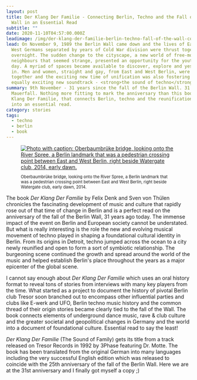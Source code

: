 ```yaml
---
layout: post
title: Der Klang Der Familie - Connecting Berlin, Techno and the Fall of the
  Wall in an Essential Read
subtitle: ""
date: 2020-11-10T04:57:00.000Z
leadimage: /img/der-klang-der-familie-berlin-techno-fall-of-the-wall-cover-1863x1350-continuumizm-comp.jpg
lead: On November 9, 1989 the Berlin Wall came down and the lives of East and
  West Germans separated by years of Cold War division were thrust together
  overnight. The sudden change to the cityscape, a new world of free-moving
  neighbours that seemed strange, presented an opportunity for the youth of the
  day. A myriad of spaces became available to discover, explore and yes, party
  in. Men and women, straight and gay, from East and West Berlin, were coming
  together and the exciting new time of unification was also fostering an
  equally exciting new soundtrack - <strong>the sound of techno</strong>.
summary: 9th November - 31 years since the fall of the Berlin Wall. 31 Jahre
  Mauerfall. Nothing more fitting to mark the anniversary than this book, Der
  Klang Der Familie, that connects Berlin, techno and the reunification time
  into an essential read.
category: stories
tags:
  - techno
  - berlin
  - book
---
```

<figure class="figure float-right col-sm-6 bg-light text-dark">
  <a href=""><img src="" class="figure-img img-fluid" loading="lazy" alt="Photo with caption: Oberbaumbrüke bridge, looking onto the River Spree, a Berlin landmark that was a pedestrian crossing point between East and West Berlin, right beside Watergate club, 2014, early dawn."></a>
<p class="text-secondary text-left small" style="font-size:0.7rem;">Oberbaumbrüke bridge, looking onto the River Spree, a Berlin landmark that was a pedestrian crossing point between East and West Berlin, right beside Watergate club, early dawn, 2014.</p>
</figure>

The book *Der Klang Der Familie* by Felix Denk and Sven von Thülen chronicles the fascinating development of music and culture that rapidly rose out of that time of change in Berlin and is a perfect read on the anniversary of the fall of the Berlin Wall, 31 years ago today. The immense impact of the event on Berlin and European society cannot be understated. But what is really interesting is the role the new and evolving musical movement of techno played in shaping a foundational cultural identity in Berlin. From its origins in Detroit, techno jumped across the ocean to a city newly reunified and open to form a sort of symbiotic relationship. The burgeoning scene continued the growth and spread around the world of the music and helped establish Berlin's place throughout the years as a major epicenter of the global scene.

I cannot say enough about *Der Klang Der Familie* which uses an oral history format to reveal tons of stories from interviews with many key players from the time. What started as a project to document the history of pivotal Berlin club Tresor soon branched out to encompass other influential parties and clubs like E-werk and UFO, Berlin techno music history and the common thread of their origin stories became clearly tied to the fall of the Wall. The book connects elements of underground dance music, rave & club culture and the greater societal and geopolitical changes in Germany and the world into a document of foundational culture. Essential read to say the least!

*Der Klang Der Familie* (The Sound of Family) gets its title from a track released on Tresor Records in 1992 by 3Phase featuring Dr. Motte. The book has been translated from the original German into many languages including the very successful English edition which was released to coincide with the 25th anniversary of the fall of the Berlin Wall. Here we are at the 31st anniversary and I finally got myself a copy ;)